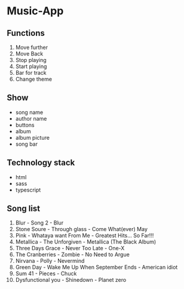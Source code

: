 # Music-App

## Functions

1. Move further
2. Move Back
3. Stop playing
4. Start playing
5. Bar for track
6. Change theme

## Show

- song name
- author name
- buttons
- album 
- album picture
- song bar

## Technology stack

- html
- sass
- typescript

## Song list

1. Blur - Song 2 - Blur
2. Stone Soure - Through glass - Come What(ever) May
3. Pink - Whataya want From Me - Greatest Hits... So Far!!!
4. Metallica - The Unforgiven - Metallica (The Black Album) 
5. Three Days Grace - Never Too Late - One-X
6. The Cranberries - Zombie - No Need to Argue
7. Nirvana - Polly - Nevermind
8. Green Day - Wake Me Up When September Ends - American idiot
9. Sum 41 - Pieces - Chuck
10. Dysfunctional you - Shinedown - Planet zero   

